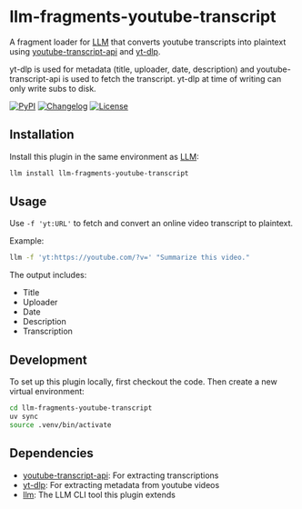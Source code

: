 # llm-fragments-youtube-transcript

A fragment loader for [LLM](https://llm.datasette.io/) that converts youtube transcripts into plaintext using [youtube-transcript-api](https://github.com/jdepoix/youtube-transcript-api) and [yt-dlp](https://github.com/yt-dlp/yt-dlp).

yt-dlp is used for metadata (title, uploader, date, description) and youtube-transcript-api is used to fetch the transcript. yt-dlp at time of writing can only write subs to disk.

[![PyPI](https://img.shields.io/pypi/v/llm-fragments-youtube-transcript.svg)](https://pypi.org/project/llm-fragments-youtube-transcript/)
[![Changelog](https://img.shields.io/github/v/release/jackbow/llm-fragments-youtube-transcript?include_prereleases&label=changelog)](https://github.com/jackbow/llm-fragments-youtube-transcript/releases)
[![License](https://img.shields.io/badge/license-MIT-blue.svg)](https://github.com/jackbow/llm-fragments-youtube-transcript/blob/main/LICENSE)

## Installation

Install this plugin in the same environment as [LLM](https://llm.datasette.io/):

```bash
llm install llm-fragments-youtube-transcript
```

## Usage

Use `-f 'yt:URL'` to fetch and convert an online video transcript to plaintext.

Example:

```bash
llm -f 'yt:https://youtube.com/?v=' "Summarize this video."
```

The output includes:
- Title
- Uploader
- Date
- Description
- Transcription

## Development

To set up this plugin locally, first checkout the code. Then create a new virtual environment:

```bash
cd llm-fragments-youtube-transcript
uv sync
source .venv/bin/activate
```

## Dependencies

- [youtube-transcript-api](https://github.com/jdepoix/youtube-transcript-api): For extracting transcriptions
- [yt-dlp](https://github.com/yt-dlp/yt-dlp): For extracting metadata from youtube videos
- [llm](https://llm.datasette.io/): The LLM CLI tool this plugin extends
